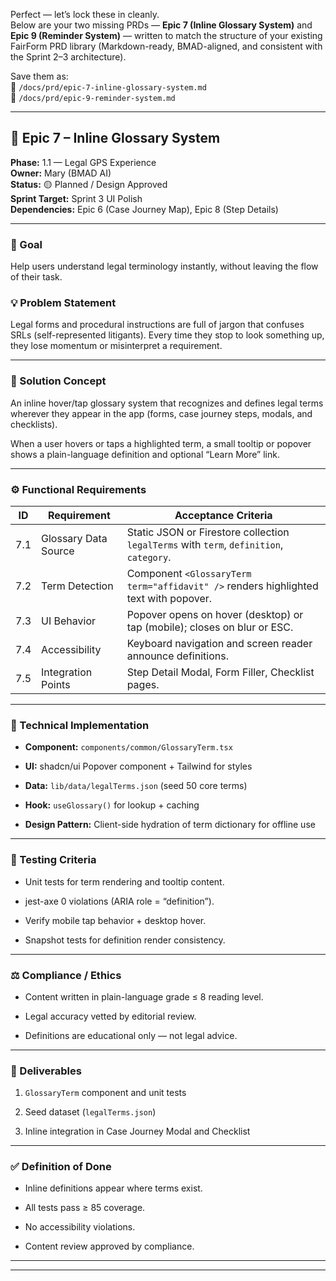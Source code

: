 Perfect — let’s lock these in cleanly.  
 Below are your two missing PRDs — **Epic 7 (Inline Glossary System)** and **Epic 9 (Reminder System)** — written to match the structure of your existing FairForm PRD library (Markdown-ready, BMAD-aligned, and consistent with the Sprint 2–3 architecture).

Save them as:  
 📁 `/docs/prd/epic-7-inline-glossary-system.md`  
 📁 `/docs/prd/epic-9-reminder-system.md`

---

## **🧩 Epic 7 – Inline Glossary System**

**Phase:** 1.1 — Legal GPS Experience  
 **Owner:** Mary (BMAD AI)  
 **Status:** 🟡 Planned / Design Approved  
 **Sprint Target:** Sprint 3 UI Polish  
 **Dependencies:** Epic 6 (Case Journey Map), Epic 8 (Step Details)

---

### **🎯 Goal**

Help users understand legal terminology instantly, without leaving the flow of their task.

### **💡 Problem Statement**

Legal forms and procedural instructions are full of jargon that confuses SRLs (self-represented litigants). Every time they stop to look something up, they lose momentum or misinterpret a requirement.

---

### **🧠 Solution Concept**

An inline hover/tap glossary system that recognizes and defines legal terms wherever they appear in the app (forms, case journey steps, modals, and checklists).

When a user hovers or taps a highlighted term, a small tooltip or popover shows a plain-language definition and optional “Learn More” link.

---

### **⚙️ Functional Requirements**

| ID | Requirement | Acceptance Criteria |
| ----- | ----- | ----- |
| 7.1 | Glossary Data Source | Static JSON or Firestore collection `legalTerms` with `term`, `definition`, `category`. |
| 7.2 | Term Detection | Component `<GlossaryTerm term="affidavit" />` renders highlighted text with popover. |
| 7.3 | UI Behavior | Popover opens on hover (desktop) or tap (mobile); closes on blur or ESC. |
| 7.4 | Accessibility | Keyboard navigation and screen reader announce definitions. |
| 7.5 | Integration Points | Step Detail Modal, Form Filler, Checklist pages. |

---

### **🔩 Technical Implementation**

* **Component:** `components/common/GlossaryTerm.tsx`

* **UI:** shadcn/ui Popover component \+ Tailwind for styles

* **Data:** `lib/data/legalTerms.json` (seed 50 core terms)

* **Hook:** `useGlossary()` for lookup \+ caching

* **Design Pattern:** Client-side hydration of term dictionary for offline use

---

### **🧪 Testing Criteria**

* Unit tests for term rendering and tooltip content.

* jest-axe 0 violations (ARIA role \= “definition”).

* Verify mobile tap behavior \+ desktop hover.

* Snapshot tests for definition render consistency.

---

### **⚖️ Compliance / Ethics**

* Content written in plain-language grade ≤ 8 reading level.

* Legal accuracy vetted by editorial review.

* Definitions are educational only — not legal advice.

---

### **🚀 Deliverables**

1. `GlossaryTerm` component and unit tests

2. Seed dataset (`legalTerms.json`)

3. Inline integration in Case Journey Modal and Checklist

---

### **✅ Definition of Done**

* Inline definitions appear where terms exist.

* All tests pass ≥ 85 coverage.

* No accessibility violations.

* Content review approved by compliance.

---

---

